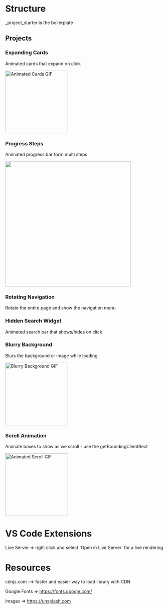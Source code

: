 # Structure

\_project_starter is the boilerplate

## Projects

### Expanding Cards

Animated cards that expand on click

<img src="https://media0.giphy.com/media/v1.Y2lkPTc5MGI3NjExNDFjMWM5MzU5MGVlMWY1MDBkNWU3MGQ3ODRjNmY5ZDcyN2ZhYjZkYSZjdD1n/gOGJInSs0IdOSpzL30/giphy.gif" alt="Animated Cards GIF" width="200">

### Progress Steps

Animated progress bar form multi steps

<img src="https://user-images.githubusercontent.com/44512205/220206072-d76c7ca7-519a-4274-b53d-a06b50233a32.gif" width="400">

### Rotating Navigation

Rotate the entire page and show the navigation menu

### Hidden Search Widget

Animated search bar that shows/hides on click

### Blurry Background

Blurs the background or image while loading

<img src="https://media3.giphy.com/media/v1.Y2lkPTc5MGI3NjExMTY3NGZmYzAxZTcxNjRhZjZhMzE4OThjYTA2OTg5Zjk4NTNlZjM3NyZjdD1n/omdqEWW2V4rjNTczJw/giphy.gif" alt="Blurry Background GIF" width="200">

### Scroll Animation

Animate boxes to show as we scroll - use the getBoundingClientRect

<img src="https://media4.giphy.com/media/Yhf903JR7GjdO5YFsR/giphy.gif" alt="Animated Scroll GIF" width="200">

# VS Code Extensions

Live Server => right click and select 'Open in Live Server' for a live rendering

# Resources

cdnjs.com -=> faster and easier way to load library with CDN

Google Fonts => https://fonts.google.com/

Images => https://unsplash.com
